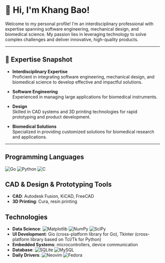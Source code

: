 # 👋 Hi, I'm Khang Bao!

Welcome to my personal profile! I'm an interdisciplinary professional with expertise spanning software engineering, mechanical design, and biomedical science. My passion lies in leveraging technology to solve complex challenges and deliver innovative, high-quality products.

---

## 🌟 Expertise Snapshot

- **Interdisciplinary Expertise**  
  Proficient in integrating software engineering, mechanical design, and biomedical science to develop effective and impactful solutions.
  
- **Software Engineering**  
  Experienced in managing large applications for biomedical instruments.
  
- **Design**  
  Skilled in CAD systems and 3D printing technologies for rapid prototyping and product development.
  
- **Biomedical Solutions**  
  Specialized in providing customized solutions for biomedical research and applications.

---

## Programming Languages

![Go](https://img.shields.io/badge/go-%2300ADD8.svg?style=for-the-badge&logo=go&logoColor=white)
![Python](https://img.shields.io/badge/python-3670A0?style=for-the-badge&logo=python&logoColor=ffdd54)
![C](https://img.shields.io/badge/c-%2300599C.svg?style=for-the-badge&logo=c&logoColor=white)

## CAD & Design & Prototyping Tools

- **CAD**: Autodesk Fusion, KiCAD, FreeCAD
- **3D Printing**: Cura, resin printing

## Technologies

- **Data Science**: ![Matplotlib](https://img.shields.io/badge/Matplotlib-%23ffffff.svg?style=for-the-badge&logo=Matplotlib&logoColor=black) ![NumPy](https://img.shields.io/badge/numpy-%23013243.svg?style=for-the-badge&logo=numpy&logoColor=white) ![SciPy](https://img.shields.io/badge/SciPy-%230C55A5.svg?style=for-the-badge&logo=scipy&logoColor=%white)  
- **UI Development**: Gio (cross-platform library for Go), Tkinter (cross-platform library based on Tcl/Tk for Python)  
- **Embedded Systems**: microcontrollers, device communication  
- **Database**: ![SQLite](https://img.shields.io/badge/sqlite-%2307405e.svg?style=for-the-badge&logo=sqlite&logoColor=white) ![MySQL](https://img.shields.io/badge/mysql-4479A1.svg?style=for-the-badge&logo=mysql&logoColor=white)  
- **Daily Drivers**: ![Neovim](https://img.shields.io/badge/NeoVim-%2357A143.svg?&style=for-the-badge&logo=neovim&logoColor=white) ![Fedora](https://img.shields.io/badge/Fedora-294172?style=for-the-badge&logo=fedora&logoColor=white)  

